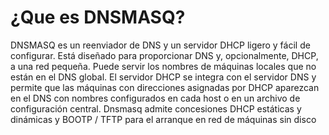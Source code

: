 # ¿Que es DNSMASQ?

DNSMASQ es un reenviador de DNS y un servidor DHCP ligero y fácil de configurar. Está diseñado para proporcionar DNS y, opcionalmente, DHCP, a una red pequeña. Puede servir los nombres de máquinas locales que no están en el DNS global. El servidor DHCP se integra con el servidor DNS y permite que las máquinas con direcciones asignadas por DHCP aparezcan en el DNS con nombres configurados en cada host o en un archivo de configuración central. Dnsmasq admite concesiones DHCP estáticas y dinámicas y BOOTP / TFTP para el arranque en red de máquinas sin disco
